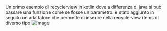 Un primo esempio di recyclerview in kotlin dove a differenza di java si può passare una funzione come se fosse un parametro.
è stato aggiunto in seguito un adattatore che permette di inserire nella recyclerview items di diverso tipo
![Image](recyclerviewMultiItems.jpg)
